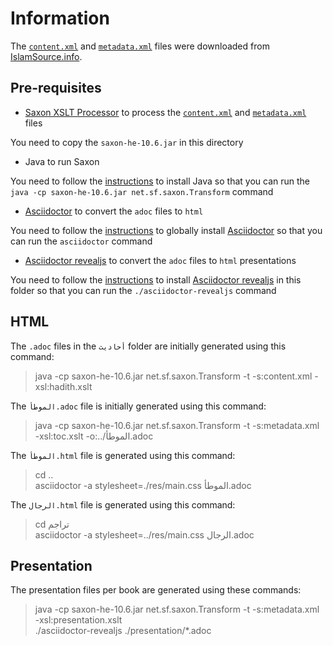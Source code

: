 # Information

The [`content.xml`](./content.xml) and [`metadata.xml`](./metadata.xml) files were downloaded from [IslamSource.info](http://islamsource.azurewebsites.net/host.aspx?Page=hadithsource&hadithcollection=7&hadithtranslation=en-aisha_abdarahman_attarjumana_yaqub_johnson&hadithdisplay=Display).

## Pre-requisites

* [Saxon XSLT Processor](https://www.saxonica.com/welcome/welcome.xml) to process the [`content.xml`](./content.xml) and [`metadata.xml`](./metadata.xml) files

You need to copy the `saxon-he-10.6.jar` in this directory

* Java to run Saxon

You need to follow the [instructions](https://www.oracle.com/java/technologies/downloads/) to install Java so that you can run the `java -cp saxon-he-10.6.jar net.sf.saxon.Transform` command

* [Asciidoctor](https://asciidoctor.org/) to convert the `adoc` files to `html`

You need to follow the [instructions](https://docs.asciidoctor.org/asciidoctor/latest/install/) to globally install [Asciidoctor](https://asciidoctor.org/) so that you can run the `asciidoctor` command

* [Asciidoctor revealjs](https://github.com/asciidoctor/asciidoctor-reveal.js) to convert the `adoc` files to `html` presentations

You need to follow the [instructions](https://docs.asciidoctor.org/reveal.js-converter/latest/setup/standalone-executable/) to install [Asciidoctor revealjs](https://github.com/asciidoctor/asciidoctor-reveal.js) in this folder so that you can run the `./asciidoctor-revealjs` command

## HTML

The `.adoc` files in the `أحاديث` folder are initially generated using this command:

> java -cp saxon-he-10.6.jar net.sf.saxon.Transform -t -s:content.xml -xsl:hadith.xslt

The `الموطأ.adoc` file is initially generated using this command:

> java -cp saxon-he-10.6.jar net.sf.saxon.Transform -t -s:metadata.xml -xsl:toc.xslt -o:../الموطأ.adoc

The `الموطأ.html` file is generated using this command:

> cd ..  
> asciidoctor -a stylesheet=./res/main.css الموطأ.adoc

The `الرجال.html` file is generated using this command:

> cd تراجم  
> asciidoctor -a stylesheet=../res/main.css الرجال.adoc

## Presentation

The presentation files per book are generated using these commands:

> java -cp saxon-he-10.6.jar net.sf.saxon.Transform -t -s:metadata.xml -xsl:presentation.xslt  
> ./asciidoctor-revealjs ./presentation/*.adoc
